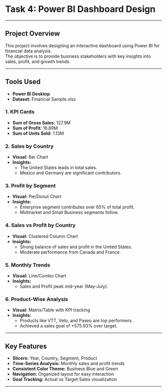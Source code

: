 # Task 4: Power BI Dashboard Design

---

## Project Overview

This project involves designing an interactive dashboard using Power BI for financial data analysis.  
The objective is to provide business stakeholders with key insights into sales, profit, and growth trends.

---

## Tools Used

- **Power BI Desktop**
- **Dataset:** Financial Sample.xlsx

### 1. KPI Cards
- **Sum of Gross Sales:** 127.9M
- **Sum of Profit:** 16.89M
- **Sum of Units Sold:** 1.13M

### 2. Sales by Country
- **Visual:** Bar Chart
- **Insights:** 
  - The United States leads in total sales.
  - Mexico and Germany are significant contributors.

### 3. Profit by Segment
- **Visual:** Pie/Donut Chart
- **Insights:**
  - Enterprise segment contributes over 65% of total profit.
  - Midmarket and Small Business segments follow.

### 4. Sales vs Profit by Country
- **Visual:** Clustered Column Chart
- **Insights:**
  - Strong balance of sales and profit in the United States.
  - Moderate performance from Canada and France.

### 5. Monthly Trends
- **Visual:** Line/Combo Chart
- **Insights:**
  - Sales and Profit peak mid-year (May-July).

### 6. Product-Wise Analysis
- **Visual:** Matrix/Table with KPI tracking
- **Insights:**
  - Products like VTT, Velo, and Paseo are top performers.
  - Achieved a sales goal of +575.93% over target.

---

## Key Features

- **Slicers:** Year, Country, Segment, Product
- **Time-Series Analysis:** Monthly sales and profit trends
- **Consistent Color Theme:** Business Blue and Green
- **Navigation:** Organized layout for easy interaction
- **Goal Tracking:** Actual vs Target Sales visualization
---
